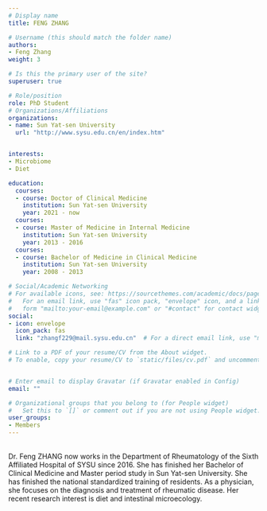 ```yaml
---
# Display name
title: FENG ZHANG

# Username (this should match the folder name)
authors:
- Feng Zhang
weight: 3

# Is this the primary user of the site?
superuser: true

# Role/position
role: PhD Student
# Organizations/Affiliations
organizations:
- name: Sun Yat-sen University
  url: "http://www.sysu.edu.cn/en/index.htm"


interests:
- Microbiome
- Diet

education:
  courses:
  - course: Doctor of Clinical Medicine
    institution: Sun Yat-sen University
    year: 2021 - now
  courses:
  - course: Master of Medicine in Internal Medicine
    institution: Sun Yat-sen University
    year: 2013 - 2016
  courses:
  - course: Bachelor of Medicine in Clinical Medicine
    institution: Sun Yat-sen University
    year: 2008 - 2013

# Social/Academic Networking
# For available icons, see: https://sourcethemes.com/academic/docs/page-builder/#icons
#   For an email link, use "fas" icon pack, "envelope" icon, and a link in the
#   form "mailto:your-email@example.com" or "#contact" for contact widget.
social:
- icon: envelope
  icon_pack: fas
  link: "zhangf229@mail.sysu.edu.cn"  # For a direct email link, use "mailto:test@example.org".

# Link to a PDF of your resume/CV from the About widget.
# To enable, copy your resume/CV to `static/files/cv.pdf` and uncomment the lines below.


# Enter email to display Gravatar (if Gravatar enabled in Config)
email: ""

# Organizational groups that you belong to (for People widget)
#   Set this to `[]` or comment out if you are not using People widget.
user_groups:
- Members
---
```

<br>
Dr. Feng ZHANG now works in the Department of Rheumatology of the Sixth Affiliated Hospital of SYSU since 2016. She has finished her Bachelor of Clinical Medicine and Master period study in Sun Yat-sen University. She has finished the national standardized training of residents. As a physician, she focuses on the diagnosis and treatment of rheumatic disease. Her recent research interest is diet and intestinal microecology.